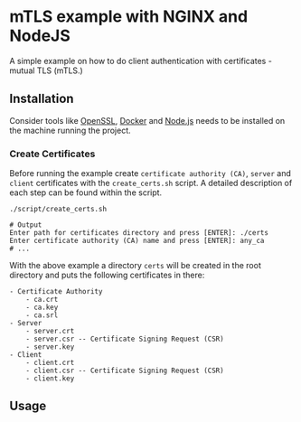 # mTLS example with NGINX and NodeJS

A simple example on how to do client authentication with certificates - mutual TLS (mTLS.)

## Installation

Consider tools like [OpenSSL](https://www.openssl.org/), [Docker](https://www.docker.com/) and [Node.js](https://nodejs.org/en/) needs to be installed on the machine running the project.

### Create Certificates

Before running the example create `certificate authority (CA)`, `server` and `client` certificates with the `create_certs.sh` script. A detailed description of each step can be found within the script.

```shell
./script/create_certs.sh

# Output
Enter path for certificates directory and press [ENTER]: ./certs
Enter certificate authority (CA) name and press [ENTER]: any_ca
# ...
```

With the above example a directory `certs` will be created in the root directory and puts the following certificates in there:
```
- Certificate Authority
    - ca.crt
    - ca.key
    - ca.srl
- Server
    - server.crt
    - server.csr -- Certificate Signing Request (CSR)
    - server.key
- Client
    - client.crt
    - client.csr -- Certificate Signing Request (CSR)
    - client.key
```


## Usage

